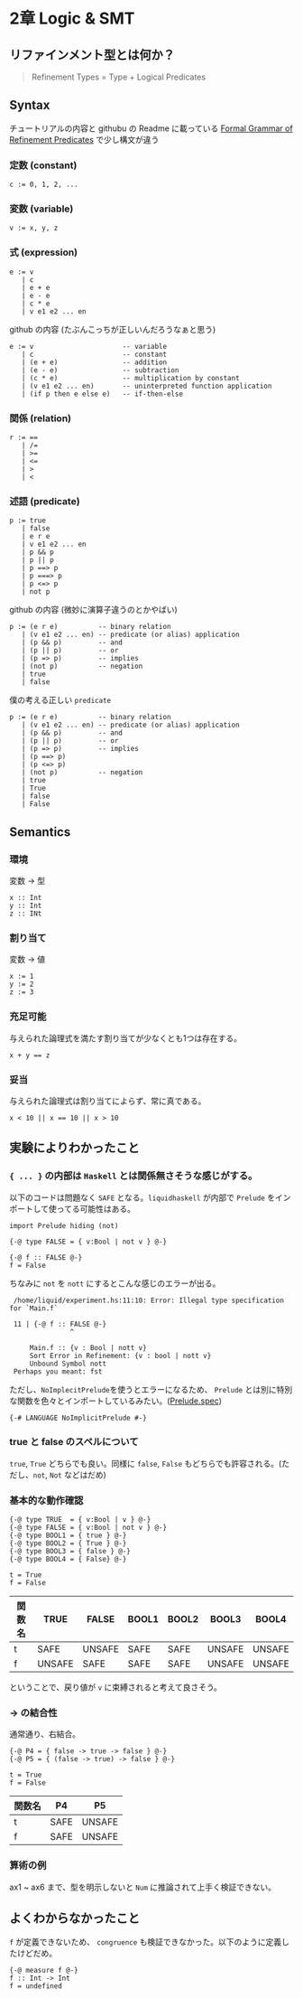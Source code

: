 # 2章 Logic & SMT

## リファインメント型とは何か？

> Refinement Types = Type + Logical Predicates

## Syntax

チュートリアルの内容と githubu の Readme に載っている [Formal Grammar of Refinement Predicates](https://github.com/ucsd-progsys/liquidhaskell#formal-grammar-of-refinement-predicates) で少し構文が違う

### 定数 (constant)

```
c := 0, 1, 2, ...
```

### 変数 (variable)

```
v := x, y, z
```

### 式 (expression)

```
e := v
   | c
   | e + e
   | e - e
   | c * e
   | v e1 e2 ... en
```

github の内容 (たぶんこっちが正しいんだろうなぁと思う)

```
e := v                      -- variable
   | c                      -- constant
   | (e + e)                -- addition
   | (e - e)                -- subtraction
   | (c * e)                -- multiplication by constant
   | (v e1 e2 ... en)       -- uninterpreted function application
   | (if p then e else e)   -- if-then-else
```

### 関係 (relation)

```
r := ==
   | /=
   | >=
   | <=
   | >
   | <
```

### 述語 (predicate)

```
p := true
   | false
   | e r e
   | v e1 e2 ... en
   | p && p
   | p || p
   | p ==> p
   | p ===> p
   | p <=> p
   | not p
```

github の内容 (微妙に演算子違うのとかやばい)

```
p := (e r e)          -- binary relation
   | (v e1 e2 ... en) -- predicate (or alias) application
   | (p && p)         -- and
   | (p || p)         -- or
   | (p => p)         -- implies
   | (not p)          -- negation
   | true
   | false
```

僕の考える正しい `predicate`

```
p := (e r e)          -- binary relation
   | (v e1 e2 ... en) -- predicate (or alias) application
   | (p && p)         -- and
   | (p || p)         -- or
   | (p => p)         -- implies
   | (p ==> p)
   | (p <=> p)
   | (not p)          -- negation
   | true
   | True
   | false
   | False
```

## Semantics

### 環境
変数 → 型

```
x :: Int
y :: Int
z :: INt
```

### 割り当て
変数 → 値

```
x := 1
y := 2
z := 3
```

### 充足可能

与えられた論理式を満たす割り当てが少なくとも1つは存在する。

```
x + y == z
```

### 妥当

与えられた論理式は割り当てによらず、常に真である。

```
x < 10 || x == 10 || x > 10
```



## 実験によりわかったこと

### `{ ... }` の内部は `Haskell` とは関係無さそうな感じがする。

以下のコードは問題なく `SAFE` となる。`liquidhaskell` が内部で `Prelude` をインポートして使ってる可能性はある。

```
import Prelude hiding (not)

{-@ type FALSE = { v:Bool | not v } @-}

{-@ f :: FALSE @-}
f = False
```

ちなみに `not` を `nott` にするとこんな感じのエラーが出る。

```
 /home/liquid/experiment.hs:11:10: Error: Illegal type specification for `Main.f`

 11 | {-@ f :: FALSE @-}
               ^

     Main.f :: {v : Bool | nott v}
     Sort Error in Refinement: {v : bool | nott v}
     Unbound Symbol nott
 Perhaps you meant: fst
```

ただし、`NoImplecitPrelude`を使うとエラーになるため、 `Prelude` とは別に特別な関数を色々とインポートしているみたい。([Prelude.spec](https://github.com/ucsd-progsys/liquidhaskell/blob/master/include/Prelude.spec)) 

```
{-# LANGUAGE NoImplicitPrelude #-}

```

### true と false のスペルについて

`true`, `True` どちらでも良い。同様に `false`, `False` もどちらでも許容される。(ただし、`not`, `Not` などはだめ)

### 基本的な動作確認

```
{-@ type TRUE  = { v:Bool | v } @-}
{-@ type FALSE = { v:Bool | not v } @-}
{-@ type BOOL1 = { true } @-}
{-@ type BOOL2 = { True } @-}
{-@ type BOOL3 = { false } @-}
{-@ type BOOL4 = { False} @-}

t = True
f = False
```

関数名 | TRUE | FALSE | BOOL1 | BOOL2 | BOOL3 | BOOL4
-------|-----|-------|--------|------|--------|-----
t | SAFE | UNSAFE | SAFE | SAFE | UNSAFE | UNSAFE
f | UNSAFE | SAFE | SAFE | SAFE | UNSAFE | UNSAFE

ということで、戻り値が `v` に束縛されると考えて良さそう。


### -> の結合性

通常通り、右結合。

```
{-@ P4 = { false -> true -> false } @-}
{-@ P5 = { (false -> true) -> false } @-}

t = True
f = False
```

関数名 | P4 | P5
-------|-----|-------
t | SAFE | UNSAFE
f | SAFE | UNSAFE


### 算術の例
ax1 ~ ax6 まで、型を明示しないと `Num` に推論されて上手く検証できない。


## よくわからなかったこと

`f` が定義できないため、 `congruence` も検証できなかった。以下のように定義したけどだめ。

```
{-@ measure f @-}
f :: Int -> Int
f = undefined
```
